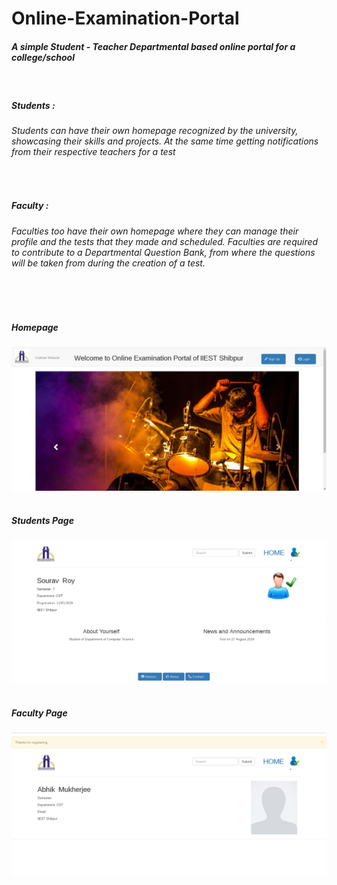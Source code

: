 # Online-Examination-Portal
<h5> A simple Student - Teacher Departmental based online portal for a college/school</h5>
<br>
<h5>Students : </h5> <h6>Students can have their own homepage recognized by the university, showcasing their skills and projects. At the same time getting notifications from their respective teachers for a test</h6>
<br>
<h5>Faculty : </h5> <h6>Faculties too have their own homepage where they can manage their profile and the tests that they made and scheduled. Faculties are required to contribute to a Departmental Question Bank, from where the questions will be taken from during the creation of a test.</h6>    
<br>
<br>
<h5>Homepage</h5>
<img src="Screenshots.png">
<br>
<br>
<h5>Students Page</h5>
<img src="Screenshots2.png">
<br>
<br>
<h5>Faculty Page</h5>
<img src="Screenshots3.png">
